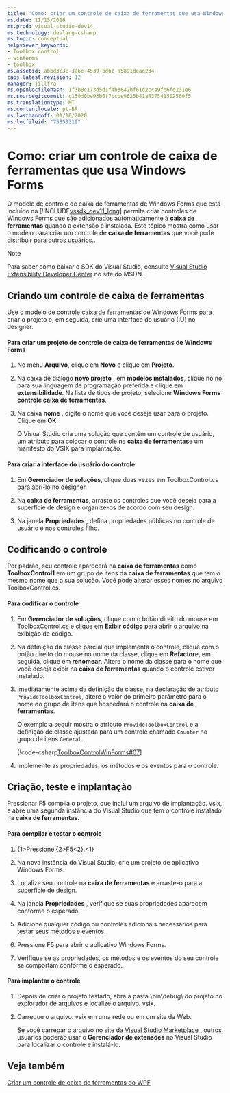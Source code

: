 ```yaml
---
title: 'Como: criar um controle de caixa de ferramentas que usa Windows Forms | Microsoft Docs'
ms.date: 11/15/2016
ms.prod: visual-studio-dev14
ms.technology: devlang-csharp
ms.topic: conceptual
helpviewer_keywords:
- Toolbox control
- winforms
- toolbox
ms.assetid: abbd3c3c-3a6e-4539-bd6c-a5891dead234
caps.latest.revision: 12
manager: jillfra
ms.openlocfilehash: 1f3b0c173d5d1f4b3642bf61d2cca9fb6fd231e6
ms.sourcegitcommit: c150d0be93b6f7ccbe9625b41a437541502560f5
ms.translationtype: MT
ms.contentlocale: pt-BR
ms.lasthandoff: 01/10/2020
ms.locfileid: "75850319"
---
```

# <a name="how-to-create-a-toolbox-control-that-uses-windows-forms"></a>Como: criar um controle de caixa de ferramentas que usa Windows Forms
O modelo de controle de caixa de ferramentas de Windows Forms que está incluído na [!INCLUDE[vssdk_dev11_long](../includes/vssdk-dev11-long-md.md)] permite criar controles de Windows Forms que são adicionados automaticamente à **caixa de ferramentas** quando a extensão é instalada. Este tópico mostra como usar o modelo para criar um controle de **caixa de ferramentas** que você pode distribuir para outros usuários..  
  
> [!NOTE]
> Para saber como baixar o SDK do Visual Studio, consulte [Visual Studio Extensibility Developer Center](https://msdn.microsoft.com/vsx/default.aspx) no site do MSDN.  
  
## <a name="creating-a-toolbox-control"></a>Criando um controle de caixa de ferramentas  
 Use o modelo de controle caixa de ferramentas de Windows Forms para criar o projeto e, em seguida, crie uma interface do usuário (IU) no designer.  
  
#### <a name="to-create-a-windows-forms-toolbox-control-project"></a>Para criar um projeto de controle de caixa de ferramentas de Windows Forms  
  
1. No menu **Arquivo**, clique em **Novo** e clique em **Projeto**.  
  
2. Na caixa de diálogo **novo projeto** , em **modelos instalados**, clique no nó para sua linguagem de programação preferida e clique em **extensibilidade**. Na lista de tipos de projeto, selecione **Windows Forms controle caixa de ferramentas**.  
  
3. Na caixa **nome** , digite o nome que você deseja usar para o projeto. Clique em **OK**.  
  
     O Visual Studio cria uma solução que contém um controle de usuário, um atributo para colocar o controle na **caixa de ferramentas**e um manifesto do VSIX para implantação.  
  
#### <a name="to-build-the-control-ui"></a>Para criar a interface do usuário do controle  
  
1. Em **Gerenciador de soluções**, clique duas vezes em ToolboxControl.cs para abri-lo no designer.  
  
2. Na **caixa de ferramentas**, arraste os controles que você deseja para a superfície de design e organize-os de acordo com seu design.  
  
3. Na janela **Propriedades** , defina propriedades públicas no controle de usuário e nos controles filho.  
  
## <a name="coding-the-control"></a>Codificando o controle  
 Por padrão, seu controle aparecerá na **caixa de ferramentas** como **ToolboxControl1** em um grupo de itens da **caixa de ferramentas** que tem o mesmo nome que a sua solução. Você pode alterar esses nomes no arquivo ToolboxControl.cs.  
  
#### <a name="to-code-the-control"></a>Para codificar o controle  
  
1. Em **Gerenciador de soluções**, clique com o botão direito do mouse em ToolboxControl.cs e clique em **Exibir código** para abrir o arquivo na exibição de código.  
  
2. Na definição da classe parcial que implementa o controle, clique com o botão direito do mouse no nome da classe, clique em **Refactor**e, em seguida, clique em **renomear**. Altere o nome da classe para o nome que você deseja exibir na **caixa de ferramentas** quando o controle estiver instalado.  
  
3. Imediatamente acima da definição de classe, na declaração de atributo `ProvideToolboxControl`, altere o valor do primeiro parâmetro para o nome do grupo de itens que hospedará o controle na **caixa de ferramentas**.  
  
     O exemplo a seguir mostra o atributo `ProvideToolboxControl` e a definição de classe ajustada para um controle chamado `Counter` no grupo de itens `General`.  
  
     [!code-csharp[ToolboxControlWinForms#07](../snippets/csharp/VS_Snippets_VSSDK/toolboxcontrolwinforms/cs/toolboxcontrol.cs#07)]  
  
4. Implemente as propriedades, os métodos e os eventos para o controle.  
  
## <a name="building-testing-and-deployment"></a>Criação, teste e implantação  
 Pressionar F5 compila o projeto, que inclui um arquivo de implantação. vsix, e abre uma segunda instância do Visual Studio que tem o controle instalado na **caixa de ferramentas**.  
  
#### <a name="to-build-and-test-the-control"></a>Para compilar e testar o controle  
  
1. {1&gt;Pressione {2&gt;F5&lt;2}.&lt;1}  
  
2. Na nova instância do Visual Studio, crie um projeto de aplicativo Windows Forms.  
  
3. Localize seu controle na **caixa de ferramentas** e arraste-o para a superfície de design.  
  
4. Na janela **Propriedades** , verifique se suas propriedades aparecem conforme o esperado.  
  
5. Adicione qualquer código ou controles adicionais necessários para testar seus métodos e eventos.  
  
6. Pressione F5 para abrir o aplicativo Windows Forms.  
  
7. Verifique se as propriedades, os métodos e os eventos do seu controle se comportam conforme o esperado.  
  
#### <a name="to-deploy-the-control"></a>Para implantar o controle  
  
1. Depois de criar o projeto testado, abra a pasta \bin\debug\ do projeto no explorador de arquivos e localize o arquivo. vsix.  
  
2. Carregue o arquivo. vsix em uma rede ou em um site da Web.  
  
     Se você carregar o arquivo no site da [Visual Studio Marketplace](https://marketplace.visualstudio.com/) , outros usuários poderão usar o **Gerenciador de extensões** no Visual Studio para localizar o controle e instalá-lo.  
  
## <a name="see-also"></a>Veja também  
 [Criar um controle de caixa de ferramentas do WPF](../extensibility/creating-a-wpf-toolbox-control.md)
